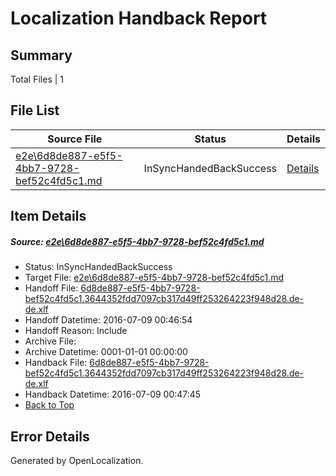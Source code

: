 # <a name='report-top'></a> Localization Handback Report

## Summary
 Total Files | 1

## File List
 Source File | Status | Details 
 ----------- | ------ | ------- 
 [e2e\6d8de887-e5f5-4bb7-9728-bef52c4fd5c1.md](https://github.com/OpenLocalizationTestOrg/oltest/blob/2a6d2103b61994924ef3861532bbb32d63f82451/e2e/6d8de887-e5f5-4bb7-9728-bef52c4fd5c1.md) | InSyncHandedBackSuccess | [Details](#bdf4521df8be2ec432e58ec46fcbdfcc20ce06d56)

## Item Details
##### <a name='bdf4521df8be2ec432e58ec46fcbdfcc20ce06d56'></a> Source: [e2e\6d8de887-e5f5-4bb7-9728-bef52c4fd5c1.md](https://github.com/OpenLocalizationTestOrg/oltest/blob/2a6d2103b61994924ef3861532bbb32d63f82451/e2e/6d8de887-e5f5-4bb7-9728-bef52c4fd5c1.md)
* Status: InSyncHandedBackSuccess
* Target File: [e2e\6d8de887-e5f5-4bb7-9728-bef52c4fd5c1.md](https://github.com/OpenLocalizationTestOrg/oltest-dede-fly/blob/f2119a778ef241d2c832686c2e41ce242bbc3656/e2e/6d8de887-e5f5-4bb7-9728-bef52c4fd5c1.md)
* Handoff File: [6d8de887-e5f5-4bb7-9728-bef52c4fd5c1.3644352fdd7097cb317d49ff253264223f948d28.de-de.xlf](https://github.com/OpenLocalizationTestOrg/olhandoff-e2e/blob/ec7a7292509f6d6d5f9c1ac2de93e9de746934ae/ol-handoff/OpenLocalizationTestOrg/oltest-dede-fly/ci/ht/6d8de887-e5f5-4bb7-9728-bef52c4fd5c1.3644352fdd7097cb317d49ff253264223f948d28.de-de.xlf)
* Handoff Datetime: 2016-07-09 00:46:54
* Handoff Reason: Include
* Archive File: 
* Archive Datetime: 0001-01-01 00:00:00
* Handback File: [6d8de887-e5f5-4bb7-9728-bef52c4fd5c1.3644352fdd7097cb317d49ff253264223f948d28.de-de.xlf](https://github.com/OpenLocalizationTestOrg/olhandback-e2e/blob/9b95ebdaa536719afa2e8728426a0a35309738d4/ol-handback/OpenLocalizationTestOrg/oltest-dede-fly/ci/ht/6d8de887-e5f5-4bb7-9728-bef52c4fd5c1.3644352fdd7097cb317d49ff253264223f948d28.de-de.xlf)
* Handback Datetime: 2016-07-09 00:47:45
* [Back to Top](#report-top)


## Error Details

Generated by OpenLocalization.

